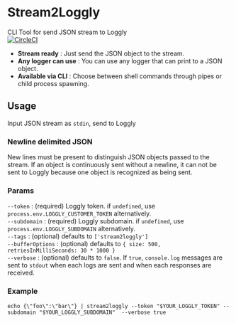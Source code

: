 # Stream2Loggly

CLI Tool for send JSON stream to Loggly  
[![CircleCI](https://circleci.com/gh/supplehq/stream2loggly.svg?style=svg)](https://circleci.com/gh/supplehq/stream2loggly)  
  
- **Stream ready** : Just send the JSON object to the stream.
- **Any logger can use** : You can use any logger that can print to a JSON object.
- **Available via CLI** : Choose between shell commands through pipes or child process spawning.

## Usage

Input JSON stream as `stdin`, send to Loggly

### Newline delimited JSON

New lines must be present to distinguish JSON objects passed to the stream.
If an object is continuously sent without a newline, it can not be sent to Loggly because one object is recognized as being sent.

### Params

`--token` : (required) Loggly token. if `undefined`, use `process.env.LOGGLY_CUSTOMER_TOKEN` alternatively.  
`--subdomain` : (required) Loggly subdomain. if `undefined`, use `process.env.LOGGLY_SUBDOMAIN` alternatively.  
`--tags` : (optional) defaults to `['stream2loggly']`  
`--bufferOptions` : (optional) defaults to `{ size: 500, retriesInMilliSeconds: 30 * 1000 }`  
`--verbose` : (optional) defaults to `false`. If `true`, `console.log` messages are sent to `stdout` when each logs are sent and when each responses are received.

### Example

```
echo {\"foo\":\"bar\"} | stream2loggly --token "$YOUR_LOGGLY_TOKEN" --subdomain "$YOUR_LOGGLY_SUBDOMAIN"  --verbose true
```
